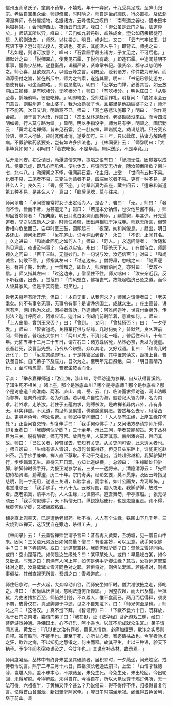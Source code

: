 信州玉山章氏子。童凯不茹荤，不嬉戏。年十一弃家，十九受具足戒，至庐山归宗。老宿自宝集众坐，师却倚宝，时时晌之。师自是坐必跏趺，行必直视。及依泐潭澄禅师，令分座接物，名振诸方。云峰悦见之叹曰：​「南有道之器也，惜未授本色钳锤耳。​」会同游西山，夜话云门法道。峰曰：​「澄公虽是云门之后，法道异矣。​」师诘其所以异，峰曰：​「云门如九转丹砂，点铁成金。澄公如药汞银徒可玩，入煅则流去。​」师怒，以枕投之。明日，峰谢过。又曰：​「云门气宇如王，甘死语下乎？澄公有法授人，死语也。死语，其能活人乎？​」即背去。师挽之曰：​「若如是，则谁可汝意？​」峰曰：​「石霜圆手段出诸方，子宜见之，不可后也。​」师默计之曰：​「悦师翠岩，使我见石霜，于悦何有哉。​」即造石霜。中途闻慈明不事事，慢侮少丛林。遂登衡岳，谒福严贤，贤命掌书记。俄贤卒，郡守以慈明补之。师心喜，且欲观其人，以验云峰之言。明既至，贬剥诸方，件件数为邪解。而泐潭密付之旨，皆在所斥中，师为之气索，遂造其室。明曰：​「书记已领徒游方，借使有疑，可坐而商略。​」师哀恳愈切。明曰：​「公学云门禅，必善其旨。如云放洞山三顿棒，是有吃棒分，无吃棒分？​」师曰：​「有吃棒分。​」明色庄曰：​「从朝至暮，鹊噪鸦鸣，皆应吃棒。​」明即端坐，受师炷香作礼。明复问：​「脱如汝会云门意旨，则赵州道：台山婆子，我为汝勘破了也。且那里是他勘破婆子处？​」师汗下不能答。次日又诣，明诟骂不已。师曰：​「骂岂慈悲法施耶？​」明曰：​「你作骂会那。​」师于言下大悟，作颂曰：​「杰出丛林是赵州，老婆勘破没来由。而今四海明如镜，行人莫与路为雠。​」呈明，明以手指没字。师为易有字，明颔之。圜悟勤云：​「黄龙老南禅师，昔未见石霜。会一肚皮禅，翠岩悯之，劝谒慈明。只穷究玄沙语，灵云未彻处，应时瓦解冰消，遂受印可。三十年，只以此印，拈诸方解路瘥病。不假驴驮药紧要处，岂有如许多佛法也。​」​《林间录》云：​「师辞明曰：『大事毕竟如何？』明呵曰：『着衣吃饭，不是毕竟。屙屎送尿，不是毕竟。』」

后开法同安。初受请日，泐潭遣僧来审，提唱之语有曰：​「智海无性，因觉妄以成凡。觉妄元虚，即凡心而见佛。便尔休去，将谓同安无折合，随汝颠倒所欲？南斗七，北斗八。​」泐潭闻之不怿，俄闻嗣石霜。化主归，上堂：​「世间有五种不易。化者不易，二施者不易，三变生为熟者不易，四端坐吃者不易。更有一种不易，是甚么人？​」良久云：​「聻，便下座。​」时翠岩真为首座，藏主问云：​「适来和尚道第五种不易，是甚么人？​」真曰：​「脑后见腮，莫与往来。​」

师问翠岩：​「承闻首座常将女子出定话为人，是否？​」岩曰：​「无。​」师曰：​「奢而不俭，俭而不奢，为甚道无？​」岩曰：​「若是本分衲僧，也少他盐酱不得。​」师却回首唤侍者：​「报典座，明日只煮白粥洞山圆禅师。​」嗣雪窦，年甚少。开先暹道者，举之以应筠人之请。时师住黄檗，因出邑相见于净戒寺。师默无所言，但焚香相向危坐而已。自申时至三鼓，圆即起曰：​「夜深，妨和尚偃息。​」趋出。明日各还山。师问永首座：​「汝在庐山，识今洞山老否？​」永曰：​「不识，止闻其名。​」久之进曰：​「和尚此回见之如何人？​」师曰：​「奇人。​」永退问侍者：​「汝随和尚见洞山，夜语及何事？​」侍者以实告。永曰：​「疑杀天下人。​」有僧侍立，师顾视久之问曰：​「百千三昧，无量妙门。作一句说与汝，汝还信否？​」对曰：​「和尚诚言，何敢不信。​」师指其左曰：​「过这边来。​」僧将趋，忽咄之曰：​「随声逐色，有甚了期，出去。​」一僧知之，即趋入。师理前语问之，亦对曰：​「安敢不信。​」师又指其左曰：​「过这边来。​」僧坚住不往。师又咄曰：​「汝来亲近我，反不听我语，出去。​」觉范曰：​「门风壁立，佛祖丧气，故能起临济已坠之道。而今人诬其家风，但是平实商量，可笑也。​」

舜老夫暮年有所开示，但曰：​「本自无事，从我何求？​」师闻之谓侍者曰：​「老夫耄矣。何不有事令无事，无事令有事？是谓净佛国土，成就众生。​」座主德普，讲席有声，两川称为义虎。因禅者激劝，乃造师问：阿难问迦叶，世尊付金襕外，传何法？迦叶呼阿难，阿难应诺。迦叶曰：倒却门前刹竿着，意旨如何。​。师曰：​「上人出蜀，曾到玉泉否？​」曰：​「曾到。​」又问：​「曾挂搭否？​」曰：​「一夕便发。​」师曰：​「智者道场，关将军打供与结缘，几时何妨？​」普默然。良久理前问，师俯首。普趋出大惊曰：​「两川义虎，不消此老一唾。​」普后住禾山，十有二年。元佑五年十二月二十五日，谓左右曰：诸方尊宿死，丛林必祭，吾以为徒虚。设吾若死，汝曹当先祭。乃令从今辨祭。众以其老，又好戏语。复曰：​「和尚几时迁化？​」曰：​「汝辈祭绝即行。​」于是帏寝室坐普。其中置祭读文，跪揖上食，普饫餐自如。自门弟子下及庄力，日次为之。至明年元日祭绝，曰：​「明日雪晴乃行。​」至时晴忽雪，雪止，普安坐焚香而化。

示众：​「举永嘉禅师道：『游江海，涉山川，寻师访道为参禅。自从认得曹溪路，了知生死不相关。』诸上座，那个是游底山川？哪个是寻底师？那个是参底禅？那个是访底道？向淮南、两浙、庐山、南、岳、云、门、临济而求师访道，洞山法眼而参禅，是向外驰求，名为外道。若以毗卢自性为海，般若寂灭智为禅，名为内求。若外求，走杀汝。若住于五蕴内求，则缚杀汝。是故禅者非内非外，非有非无，非实非虚。不见道，内见外见俱错，佛道魔道俱恶。瞥然与么去兮，月落西山。更寻声色兮，何处名邈。​」师室中常问僧曰：​「人人尽有生缘，上座生缘在何处？​」正当问答交锋，却复伸手曰：​「我手何似佛手？​」又问诸方参请宗师所得，却复垂脚曰：​「我脚何似驴脚？​」三十余年，示此三问，学者莫能契旨。天下丛林目为三关。脱有酬者，师无可否。敛目危坐，人莫涯其意。南州潘兴嗣，尝问其故。师曰：​「已过关者，掉臂径去，安知有关吏。从关吏问可否，此未透关者也。​」师自颂曰：​「生缘有语人皆识，水母何曾离得虾。但见日头东畔上，谁能更吃赵州茶。我手佛手兼举，禅人直下荐取。不动干戈道出，当处超佛越祖。我脚驴脚并行，步步蹋着无生。直待云开日现，方知此道纵横。​」总颂曰：​「生缘断处伸驴脚，驴脚伸时佛手开。为报正湖参学者，三关一一透将来。​」清隐清源云：​「先师初侍栖贤湿，泐潭澄，历二十年。宗门奇奥，经论玄要，莫不贯穿。及因云峰指见慈明，则一字无用，遂设三关语，以验学者。而学者，如叶公画龙，龙现即怖。​」湛堂准颂云：​「我手佛手，十八十九。云散月圆，痴人夜走。我脚驴脚，放过一着。庞老策篱，清平木杓。人人生缘，北律南禅。道吾舞笏，华亭撑船。​」张无尽颂云：​「我手何似佛手，天下衲僧无口。纵饶撩起便行，也是鬼窟里走。讳不得，我脚何似驴脚，又被黐胶粘着。

翻身直上兜率天，已是遭他老鼠药。吐不得，人人有个生缘，铁围山下几千年。三灾烧到四禅天，这汉犹自在旁边，杀得工夫。​」

《林间录》云：​「云盖智禅师尝谓予言曰：昔吾再入黄檗，至坊塘，见一僧自山中来。因问：三关语兄弟近日如何商量？僧曰：有语甚妙，可以见意。我手何似佛手？曰：月下弄琵琶。或曰：远道擎空钵。我脚何似驴脚？曰：鹭鸶立雪非同色。或曰：空山蹋落花。如何是汝生缘处？曰：某甲某处人。或曰：早晨吃白粥，如今又肚饥。时戏之曰：前涂有人问上座，如何是佛手驴脚生缘？意旨，汝将远道擎空钵对之耶，汝将鹭鸶立雪非同色对之耶。若俱将对，则佛法混滥。若拣择对，则机事偏枯。其僧直视无所言。吾谓之曰：雪峰道底。​」

师住归宗时，一夕火起，大众哗动山谷，而师安坐如平时。僧洪准欲掖之走，师叱之。准曰：​「和尚纵厌世间，慈明法道何所赖耶。​」因整衣起，而火已及榻。坐抵狱，为吏者拷掠百至，师怡然引咎，不以累人，惟不食而已。两月而后得释，须发不剪，皮骨仅在。真点胸迎于中途，见之不自知泣下。曰：​「师兄何至是也。​」师叱之曰：​「这俗汉。​」真不觉下拜。​《智证传》曰：​「下狱不食六十日，既释放，庵于石门之南塔。尝谓门弟子曰：『我在狱，证《法华经》菩萨游戏三昧，经曰：菩萨游戏神通。净佛国土，心不好乐，呵小乘也。以其不能成就众生耳。』弟子请闻其说，黄龙曰：『凡狱吏之治有罪者，察见其情伪，必痛加捶楚，欺诈之实尽则自释。虽有酷刑，不能申也。罪至于死，亦所甘心者，智迄情枯故也。今学者驰求之狂，欺诈之病，不以知见之慧锻之，何由而释。故其平生，止以三种语，验天下衲子。予少年闻老宿夜语及之，今廿年也。』其说有补丛林，故录焉。​」

师风度凝远，丛林中有终身未尝见其破颜者。居积翠时，一夕燕坐，间光烛室，戒侍者令勿言。熙宁二年三月十六日，四祖演长老通法嗣书，上堂：​「山僧才轻德薄，岂堪人师。盖不昧本心，不欺诸圣，未免生死。今免生死，未出轮回。今出轮回，未得解脱。今得解脱，未得自在。今得自在，所以大觉世尊于燃灯佛所，无一法可得。六祖夜半，于黄梅又传个甚么？乃说偈曰：得不得传不传，归根得旨复何言。忆得首山曾漏泄，新妇骑驴阿家牵。​」翌日午时端坐示寂。阇维得五色舍利，塔于前山。袁